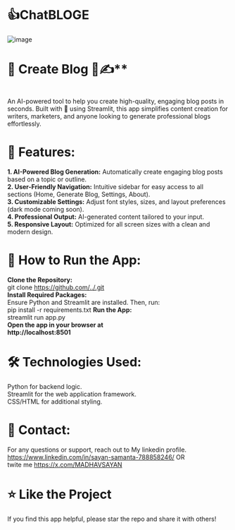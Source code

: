 # 👍ChatBLOGE
![image](https://github.com/user-attachments/assets/d2c9844f-77c9-4660-a94f-ae5d93ccd398)

# 📝 Create Blog 🤖✍️**
<br>An AI-powered tool to help you create high-quality, engaging blog posts in seconds. Built with 💙 using Streamlit, this app simplifies content creation for writers, marketers, and anyone looking to generate professional blogs effortlessly.

# **🌟 Features:**

**1. AI-Powered Blog Generation:** Automatically create engaging blog posts based on a topic or outline.<br>
**2. User-Friendly Navigation:** Intuitive sidebar for easy access to all sections (Home, Generate Blog, Settings, About).<br>
**3. Customizable Settings:** Adjust font styles, sizes, and layout preferences (dark mode coming soon).<br>
**4. Professional Output:** AI-generated content tailored to your input.<br>
**5. Responsive Layout:** Optimized for all screen sizes with a clean and modern design.<br>

# **🚀 How to Run the App:**

**Clone the Repository:** <br>
git clone https://github.com/../.git <br>
**Install Required Packages:** <br> 
Ensure Python and Streamlit are installed. Then, run: <br>
pip install -r requirements.txt
**Run the App:** <br>
streamlit run app.py<br>
**Open the app in your browser at <br> 
http://localhost:8501**

# 🛠️ Technologies Used:
Python for backend logic.<br>
Streamlit for the web application framework.<br>
CSS/HTML for additional styling.<br>

# 📧 Contact:
For any questions or support, reach out to My linkedin profile.
https://www.linkedin.com/in/sayan-samanta-788858246/  OR <br>
twite me https://x.com/MADHAVSAYAN

# ⭐ Like the Project
If you find this app helpful, please star the repo and share it with others!
